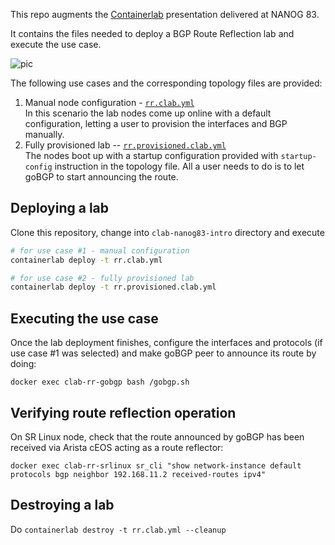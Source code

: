 This repo augments the [Containerlab](https://containerlab.srlinux.dev) presentation delivered at NANOG 83.

It contains the files needed to deploy a BGP Route Reflection lab and execute the use case.

![pic](https://gitlab.com/rdodin/pics/-/wikis/uploads/7fb73b48cfca59e0c07bbfe79180617c/image.png)

The following use cases and the corresponding topology files are provided:

1. Manual node configuration - [`rr.clab.yml`](https://github.com/hellt/clab-nanog83-intro/blob/main/rr.clab.yml)  
    In this scenario the lab nodes come up online with a default configuration, letting a user to provision the interfaces and BGP manually.
2. Fully provisioned lab -- [`rr.provisioned.clab.yml`](https://github.com/hellt/clab-nanog83-intro/blob/main/rr.provisioned.clab.yml)  
    The nodes boot up with a startup configuration provided with `startup-config` instruction in the topology file. All a user needs to do is to let goBGP to start announcing the route.

## Deploying a lab
Clone this repository, change into `clab-nanog83-intro` directory and execute

```bash
# for use case #1 - manual configuration
containerlab deploy -t rr.clab.yml

# for use case #2 - fully provisioned lab
containerlab deploy -t rr.provisioned.clab.yml
```

## Executing the use case
Once the lab deployment finishes, configure the interfaces and protocols (if use case #1 was selected) and make goBGP peer to announce its route by doing:

```
docker exec clab-rr-gobgp bash /gobgp.sh
```

## Verifying route reflection operation
On SR Linux node, check that the route announced by goBGP has been received via Arista cEOS acting as a route reflector:

```
docker exec clab-rr-srlinux sr_cli "show network-instance default protocols bgp neighbor 192.168.11.2 received-routes ipv4"
```

## Destroying a lab
Do `containerlab destroy -t rr.clab.yml --cleanup`
